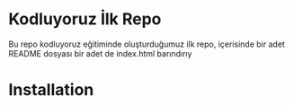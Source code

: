 # Kodluyoruz İlk Repo
Bu repo kodluyoruz eğitiminde oluşturduğumuz ilk repo, içerisinde bir adet README dosyası bir adet de index.html barındırıy

# Installation
